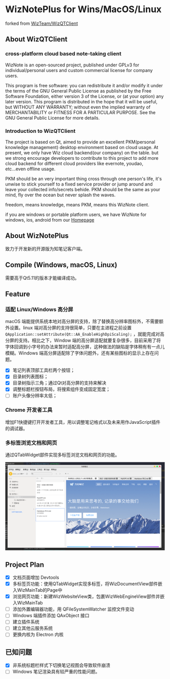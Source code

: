 # WizNotePlus for Wins/MacOS/Linux

forked from [WizTeam/WizQTClient](https://github.com/WizTeam/WizQTClient)

## About WizQTClient

### cross-platform cloud based note-taking client

WizNote is an open-sourced project, published under GPLv3 for individual/personal users and custom commercial license for company users.

This program is free software: you can redistribute it and/or modify it under the terms of the GNU General Public License as published by the Free Software Foundation, either version 3 of the License, or (at your option) any later version. This program is distributed in the hope that it will be useful, but WITHOUT ANY WARRANTY; without even the implied warranty of MERCHANTABILITY or FITNESS FOR A PARTICULAR PURPOSE.  See the GNU General Public License for more details.

### Introduction to  WizQTClient

The project is based on Qt, aimed to provide an excellent PKM(personal knowledge management) desktop environment based on cloud usage. At present, we only have Wiz cloud backend(our company) on the table. but we strong encourage developers to contribute to this project to add more cloud backend for different cloud providers like evernote, youdao, etc...even offline usage.

PKM should be an very important thing cross through one person's life, it's unwise to stick yourself to a fixed service provider or jump around and leave your collected info/secrets behide. PKM should be the same as your mind, fly over the ocean but never splash the waves.

freedom, means knowledge, means PKM, means this WizNote client.

if you are windows or portable platform users, we have WizNote for windows, ios, android from our [Homepage](http://www.wiznote.com)

## About WizNotePlus

致力于开发新的开源版为知笔记客户端。

## Compile (Windows, macOS, Linux)

需要高于Qt5.11的版本才能编译成功。

## Feature

### 适配 Linux/Windows 高分屏

macOS 端能提供系统本地对高分屏的支持，除了替换高分辨率图标外，不需要额外设置。linux 端对高分屏的支持很简单，只要在主进程之前设置 `QApplication::setAttribute(Qt::AA_EnableHighDpiScaling);` ，就能完成对高分屏的支持。相比之下，Window 端的高分屏适配就要复杂很多，目前采用了将字体回调到小字号的办法来暂时适配高分屏，这种做法的缺陷是字体稍有有一点儿模糊。Windows 端高分屏适配除了字体问题外，还有某些图标的显示上存在问题。

- [x] 笔记列表顶部工具栏两个按钮；
- [x] 目录树列表图标；
- [x] 目录树指示三角；通过Qt对高分屏的支持来解决
- [x] 调整标题栏按钮布局，将搜索组件变成固定宽度；
- [ ] 账户头像分辨率太低；

### Chrome 开发者工具

增加F1快捷键打开开发者工具，用以调整笔记格式以及未来用作JavaScript插件的调试器。

### 多标签浏览文档和网页

通过QTabWidget部件实现多标签浏览文档和网页的功能。

![tabViewer](documents/images/tabViewer.png)

## Project Plan

- [x] 文档页面增加 Devtools
- [x] 多标签页功能：使用QTabWidget实现多标签，将WizDocumentView部件嵌入WizMainTab的Page中
- [x] 浏览网页功能：新建WizWebsiteView类，包裹WizWebEngineView部件并嵌入WizMainTab
- [ ] 添加外置编辑器功能，用 QFileSystemWatcher 监控文件变动
- [ ] Windows 端插件添加 QAxObject 接口
- [ ] 建立插件系统
- [ ] 建立其他云服务系统
- [ ] 更换内核为 Electron 内核

## 已知问题

- [x] 非系统标题栏样式下切换笔记视图会导致软件崩溃
- [ ] Windows 笔记渲染具有较严重的性能问题。
